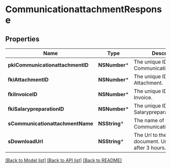 # CommunicationattachmentResponse

## Properties
Name | Type | Description | Notes
------------ | ------------- | ------------- | -------------
**pkiCommunicationattachmentID** | **NSNumber*** | The unique ID of the Communicationattachment | 
**fkiAttachmentID** | **NSNumber*** | The unique ID of the Attachment. | [optional] 
**fkiInvoiceID** | **NSNumber*** | The unique ID of the Invoice. | [optional] 
**fkiSalarypreparationID** | **NSNumber*** | The unique ID of the Salarypreparation. | [optional] 
**sCommunicationattachmentName** | **NSString*** | The name of the Communicationattachment | 
**sDownloadUrl** | **NSString*** | The Url to the requested document.  Url will expire after 3 hours. | [optional] 

[[Back to Model list]](../README.md#documentation-for-models) [[Back to API list]](../README.md#documentation-for-api-endpoints) [[Back to README]](../README.md)


